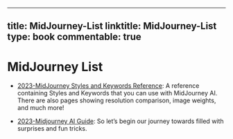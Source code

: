 
---
title: MidJourney-List
linktitle: MidJourney-List
type: book
commentable: true
---

# MidJourney List

- [2023-MidJourney Styles and Keywords Reference](https://github.com/willwulfken/MidJourney-Styles-and-Keywords-Reference): A reference containing Styles and Keywords that you can use with MidJourney AI. There are also pages showing resolution comparison, image weights, and much more!

- [2023-Midjourney AI Guide](https://enchanting-trader-463.notion.site/Midjourney-AI-Guide-41eca43809dd4d8fa676e648436fc29c): So let’s begin our journey towards filled with surprises and fun tricks.

    
